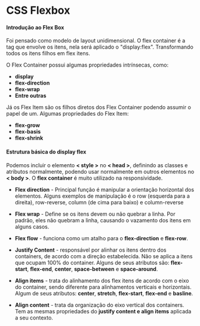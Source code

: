 # CSS Flexbox

#### Introdução ao Flex Box

Foi pensado como modelo de layout unidimensional. O flex container é a tag que envolve os itens, nela será aplicado o "display:flex". Transformando todos os itens filhos em flex itens.

O Flex Container possui algumas propriedades intrínsecas, como:

- **display**
- **flex-direction**
- **flex-wrap**
- **Entre outras**

Já os Flex Item são os filhos diretos dos Flex Container podendo assumir o papel de um. Algumas propriedades do Flex Item:

- **flex-grow**
- **flex-basis**
- **flex-shrink**

#### Estrutura básica do display flex

Podemos incluir o elemento **< style >** no **< head >**, definindo as classes e atributos normalmente, podendo usar normalmente em outros elementos no **< body >**. O **flex container** é muito utilizado na responsividade.

- **Flex direction** - Principal função é manipular a orientação horizontal dos elementos. Alguns exemplos de manipulação é o row (esquerda para a direita), row-reverse, column (de cima para baixo) e column-reverse

- **Flex wrap** - Define se os itens devem ou não quebrar a linha. Por padrão, eles não quebram a linha, causando o vazamento dos itens em alguns casos.

- **Flex flow** - funciona como um atalho para o **flex-direction** e **flex-row**. 

- **Justify Content** - responsável por alinhar os itens dentro dos containers, de acordo com a direção estabelecida. Não se aplica a itens que ocupam 100% do container. Alguns de seus atributos são: **flex-start**, **flex-end**, **center**, **space-between** e **space-around**.

- **Align  items** -  trata do alinhamento dos flex itens de acordo com o eixo do container, sendo diferente para alinhamentos verticais e horizontais. Algum de seus atributos: **center**, **stretch**, **flex-start**, **flex-end** e **basline**.

- **Align content** - trata da organização do eixo vertical dos containers. Tem as mesmas propriedades do **justify content e align items** aplicada a seu contexto.

  

## 

